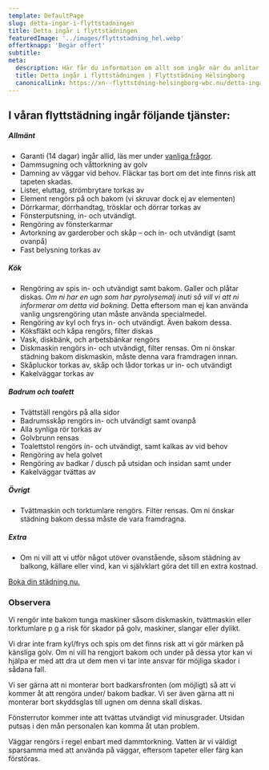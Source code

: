 ```yaml
---
template: DefaultPage
slug: detta-ingar-i-flyttstadningen
title: Detta ingår i flyttstädningen
featuredImage: '../images/flyttstadning_hel.webp'
offertknapp: 'Begär offert'
subtitle:
meta:
  description: Här får du information om allt som ingår när du anlitar Flyttstädning Helsingborg. En lättläst lista.
  title: Detta ingår i flyttstädningen | Flyttstädning Helsingborg
  canonicalLink: https://xn--flyttstdning-helsingborg-wbc.nu/detta-ingar-i-flyttstadningen/
---
```


## I våran flyttstädning ingår följande tjänster:

##### Allmänt

- Garanti (14 dagar) ingår allid, läs mer under [vanliga frågor](https://xn--flyttstdning-helsingborg-wbc.nu/vanliga-fragor/).
- Dammsugning och våttorkning av golv
- Damning av väggar vid behov. Fläckar tas bort om det inte finns risk att tapeten skadas.
- Lister, eluttag, strömbrytare torkas av
- Element rengörs på och bakom (vi skruvar dock ej av elementen)
- Dörrkarmar, dörrhandtag, trösklar och dörrar torkas av
- Fönsterputsning, in- och utvändigt. 
- Rengöring av fönsterkarmar
- Avtorkning av garderober och skåp – och in- och utvändigt (samt ovanpå)
- Fast belysning torkas av

##### Kök

- Rengöring av spis in- och utvändigt samt bakom. Galler och plåtar diskas. *Om ni har en ugn som har pyrolysemalj inuti så vill vi att ni informerar om detta vid bokning.* Detta eftersom man ej kan använda vanlig ungsrengöring utan måste använda specialmedel.
- Rengöring av kyl och frys in- och utvändigt. Även bakom dessa.
- Köksfläkt och kåpa rengörs, filter diskas
- Vask, diskbänk, och arbetsbänkar rengörs
- Diskmaskin rengörs in- och utvändigt, filter rensas. Om ni önskar städning bakom diskmaskin, måste denna vara framdragen innan.
- Skåpluckor torkas av, skåp och lådor torkas ur in- och utvändigt
- Kakelväggar torkas av

##### Badrum och toalett

- Tvättställ rengörs på alla sidor
- Badrumsskåp rengörs in- och utvändigt samt ovanpå
- Alla synliga rör torkas av
- Golvbrunn rensas
- Toalettstol rengörs in- och utvändigt, samt kalkas av vid behov
- Rengöring av hela golvet
- Rengöring av badkar / dusch på utsidan och insidan samt under
- Kakelväggar tvättas av

##### Övrigt

- Tvättmaskin och torktumlare rengörs. Filter rensas. Om ni önskar städning bakom dessa måste de vara framdragna.

##### Extra

- Om ni vill att vi utför något utöver ovanstående, såsom städning av balkong, källare eller vind, kan vi självklart göra det till en extra kostnad.  


<a href="https://xn--flyttstdning-helsingborg-wbc.nu/#bokaoss"><div class="Button">Boka din städning nu.</div></a>


### Observera

Vi rengör inte bakom tunga maskiner såsom diskmaskin, tvättmaskin eller torktumlare p g a risk för skador på golv, maskiner, slangar eller dylikt.

Vi drar inte fram kyl/frys och spis om det finns risk att vi gör märken på känsliga golv. Om ni vill ha rengjort bakom och under på dessa ytor kan vi hjälpa er med att dra ut dem men vi tar inte ansvar för möjliga skador i sådana fall.
 
Vi ser gärna att ni monterar bort badkarsfronten (om möjligt) så att vi kommer åt att rengöra under/ bakom badkar. Vi ser även gärna att ni monterar bort skyddsglas till ugnen om denna skall diskas.
 
Fönsterrutor kommer inte att tvättas utvändigt vid minusgrader.   Utsidan putsas i den mån personalen kan komma åt utan problem.
 
Väggar rengörs i regel enbart med dammtorkning. Vatten är vi väldigt sparsamma med att använda på väggar, eftersom tapeter eller färg kan förstöras.